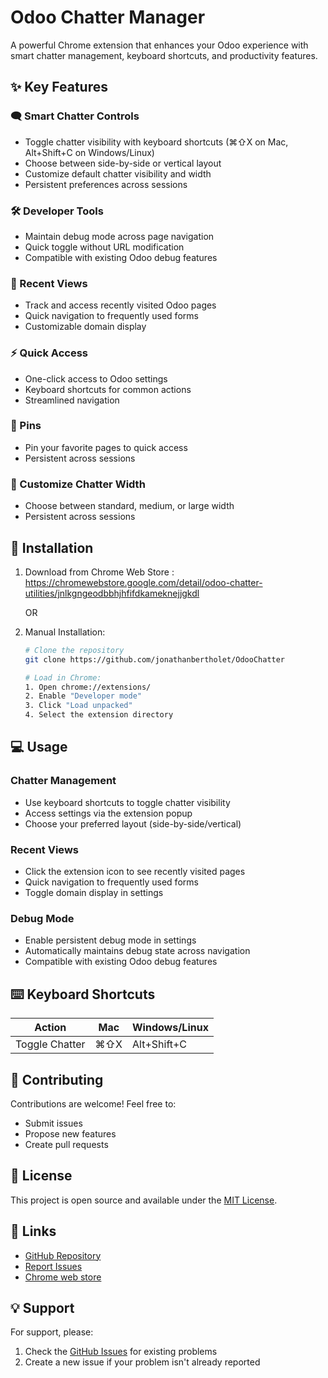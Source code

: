 # Odoo Chatter Manager

A powerful Chrome extension that enhances your Odoo experience with smart chatter management, keyboard shortcuts, and productivity features.

## ✨ Key Features

### 🗨️ Smart Chatter Controls
- Toggle chatter visibility with keyboard shortcuts (⌘⇧X on Mac, Alt+Shift+C on Windows/Linux)
- Choose between side-by-side or vertical layout
- Customize default chatter visibility and width
- Persistent preferences across sessions

### 🛠️ Developer Tools
- Maintain debug mode across page navigation
- Quick toggle without URL modification
- Compatible with existing Odoo debug features

### 📝 Recent Views
- Track and access recently visited Odoo pages
- Quick navigation to frequently used forms
- Customizable domain display

### ⚡ Quick Access
- One-click access to Odoo settings
- Keyboard shortcuts for common actions
- Streamlined navigation

### 🔖 Pins
- Pin your favorite pages to quick access
- Persistent across sessions

### 🎨 Customize Chatter Width
- Choose between standard, medium, or large width
- Persistent across sessions

## 🚀 Installation

1. Download from Chrome Web Store : https://chromewebstore.google.com/detail/odoo-chatter-utilities/jnlkgngeodbbhjhfifdkameknejjgkdl
   
   OR

2. Manual Installation:
   ```bash
   # Clone the repository
   git clone https://github.com/jonathanbertholet/OdooChatter
   
   # Load in Chrome:
   1. Open chrome://extensions/
   2. Enable "Developer mode"
   3. Click "Load unpacked"
   4. Select the extension directory
   ```

## 💻 Usage

### Chatter Management
- Use keyboard shortcuts to toggle chatter visibility
- Access settings via the extension popup
- Choose your preferred layout (side-by-side/vertical)

### Recent Views
- Click the extension icon to see recently visited pages
- Quick navigation to frequently used forms
- Toggle domain display in settings

### Debug Mode
- Enable persistent debug mode in settings
- Automatically maintains debug state across navigation
- Compatible with existing Odoo debug features

## ⌨️ Keyboard Shortcuts

| Action | Mac | Windows/Linux |
|--------|-----|---------------|
| Toggle Chatter | ⌘⇧X | Alt+Shift+C |

## 🤝 Contributing

Contributions are welcome! Feel free to:
- Submit issues
- Propose new features
- Create pull requests

## 📄 License

This project is open source and available under the [MIT License](LICENSE).

## 🔗 Links

- [GitHub Repository](https://github.com/jonathanbertholet/OdooChatter)
- [Report Issues](https://github.com/jonathanbertholet/OdooChatter/issues)
- [Chrome web store](https://chromewebstore.google.com/detail/odoo-chatter-utilities/jnlkgngeodbbhjhfifdkameknejjgkdl)

## 💡 Support

For support, please:
1. Check the [GitHub Issues](https://github.com/jonathanbertholet/OdooChatter/issues) for existing problems
2. Create a new issue if your problem isn't already reported

